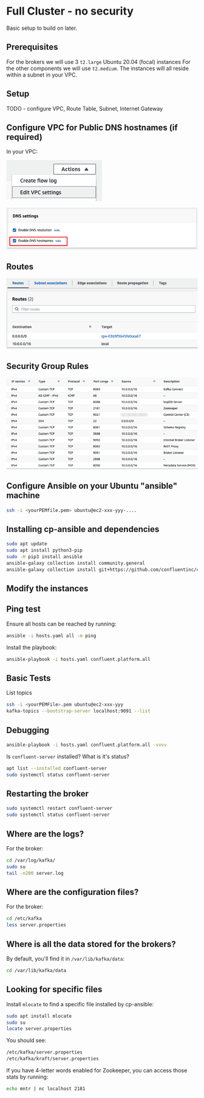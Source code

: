 # Full Cluster - no security

Basic setup to build on later.

## Prerequisites

For the brokers we will use 3 `t2.large` Ubuntu 20.04 (focal) instances
For the other components we will use `t2.medium`.
The instances will all reside within a subnet in your VPC.

## Setup

TODO - configure VPC, Route Table, Subnet, Internet Gateway

## Configure VPC for Public DNS hostnames (if required)

In your VPC:

![Edit VPC Settings](/img/edit-vpc-settings.png)

![Public Hostnames](/img/public-hostnames.png)

## Routes

![Routes](/img/route-table.png)

## Security Group Rules

![Open these in your CIDR range](/img/security-group-settings.png)

## Configure Ansible on your Ubuntu "ansible" machine

```bash
ssh -i <yourPEMfile.pem> ubuntu@ec2-xxx-yyy-....
```

## Installing cp-ansible and dependencies

```bash
sudo apt update
sudo apt install python3-pip
sudo -H pip3 install ansible
ansible-galaxy collection install community.general
ansible-galaxy collection install git+https://github.com/confluentinc/cp-ansible.git
```

## Modify the instances

## Ping test

Ensure all hosts can be reached by running:

```bash
ansible -i hosts.yaml all -m ping
```

Install the playbook:

```bash
ansible-playbook -i hosts.yaml confluent.platform.all
```

## Basic Tests

List topics

```bash
ssh -i <yourPEMFile>.pem ubuntu@ec2-xxx-yyy
kafka-topics --bootstrap-server localhost:9091 --list
```

## Debugging

```bash
ansible-playbook -i hosts.yaml confluent.platform.all -vvvv
```

Is `confluent-server` installed?  What is it's status?

```bash
apt list --installed confluent-server
sudo systemctl status confluent-server
```

## Restarting the broker

```bash
sudo systemctl restart confluent-server
sudo systemctl status confluent-server
```

## Where are the logs?

For the broker:

```bash
cd /var/log/kafka/
sudo su
tail -n200 server.log
```

## Where are the configuration files?

For the broker:

```bash
cd /etc/kafka
less server.properties
```

## Where is all the data stored for the brokers?

By default, you'll find it in `/var/lib/kafka/data`:

```bash
cd /var/lib/kafka/data
```

## Looking for specific files

Install `mlocate` to find a specific file installed by cp-ansible:

```bash
sudo apt install mlocate
sudo su
locate server.properties
```

You should see:

```bash
/etc/kafka/server.properties
/etc/kafka/kraft/server.properties
```

If you have 4-letter words enabled for Zookeeper, you can access those stats by running:

```bash
echo mntr | nc localhost 2181
```
